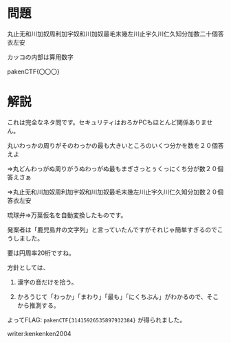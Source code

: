 # 問題

丸止无和川加奴周利加宇奴和川加奴最毛末幾左川止宇久川仁久知分加数二十個答衣左安

カッコの内部は算用数字

pakenCTF{〇〇〇}

# 解説

これは完全なネタ問です。セキュリティはおろかPCもほとんど関係ありません。

丸いわっかの周りがそのわっかの最も大きいところのいくつ分かを数を２０個答えよ

⇒丸どんわっがぬ周りがうぬわっがぬ最もまぎさっとぅくっにくち分が数２０個答えさぁ

⇒丸止无和川加奴周利加宇奴和川加奴最毛末幾左川止宇久川仁久知分加数２０個答衣左安

琉球弁⇒万葉仮名を自動変換したものです。

発案者は「鹿児島弁の文字列」と言っていたんですがそれじゃ簡単すぎるのでこうしました。

要は円周率20桁ですね。

方針としては、

1. 漢字の音だけを拾う。

1. かろうじて「わっか」「まわり」「最も」「にくちぶん」がわかるので、そこから推測する。

よってFLAG: ```pakenCTF{31415926535897932384}``` が得られました。

writer:kenkenken2004
